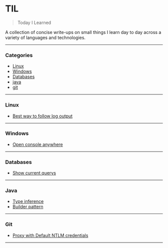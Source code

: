 # TIL

> Today I Learned

A collection of concise write-ups on small things I learn day to day across a
variety of languages and technologies.

---

### Categories

* [Linux](#linux)
* [Windows](#windows)
* [Databases](#databases)
* [java](#java)
* [git](#git)

---

### Linux

- [Best way to follow log output](linux/best-way-to-follow-log.md)

---

### Windows

- [Open console anywhere](windows/open-console-anywhere.md)

---

### Databases

- [Show current querys](databases/show-current-querys.md)

---

### Java

- [Type inference](java/type-inference.md)
- [Builder pattern](java/builder-pattern.md)

---

### Git

- [Proxy with Default NTLM credentials](git/proxy-default-ntlm.md)

---
